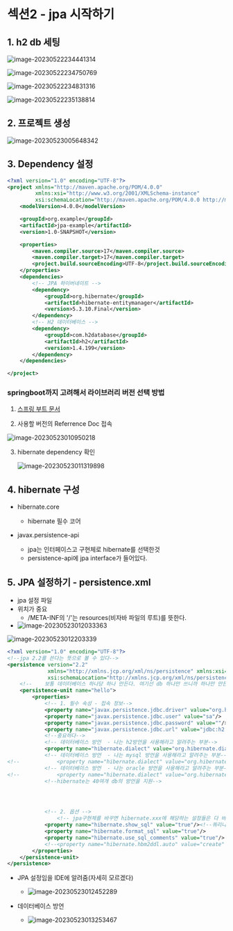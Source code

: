 # 섹션2 - jpa 시작하기

## 1. h2 db 세팅

![image-20230522234441314](./images/image-20230522234441314.png)



![image-20230522234750769](./images/image-20230522234750769.png)

![image-20230522234831316](./images/image-20230522234831316.png)



![image-20230522235138814](./images/image-20230522235138814.png)

## 2. 프로젝트 생성

![image-20230523005648342](C:\Users\yeonw\AppData\Roaming\Typora\typora-user-images\image-20230523005648342.png)



## 3. Dependency 설정

```xml
<?xml version="1.0" encoding="UTF-8"?>
<project xmlns="http://maven.apache.org/POM/4.0.0"
         xmlns:xsi="http://www.w3.org/2001/XMLSchema-instance"
         xsi:schemaLocation="http://maven.apache.org/POM/4.0.0 http://maven.apache.org/xsd/maven-4.0.0.xsd">
    <modelVersion>4.0.0</modelVersion>

    <groupId>org.example</groupId>
    <artifactId>jpa-example</artifactId>
    <version>1.0-SNAPSHOT</version>

    <properties>
        <maven.compiler.source>17</maven.compiler.source>
        <maven.compiler.target>17</maven.compiler.target>
        <project.build.sourceEncoding>UTF-8</project.build.sourceEncoding>
    </properties>
    <dependencies>
        <!-- JPA 하이버네이트 -->
        <dependency>
            <groupId>org.hibernate</groupId>
            <artifactId>hibernate-entitymanager</artifactId>
            <version>5.3.10.Final</version>
        </dependency>
        <!-- H2 데이터베이스 -->
        <dependency>
            <groupId>com.h2database</groupId>
            <artifactId>h2</artifactId>
            <version>1.4.199</version>
        </dependency>
    </dependencies>

</project>
```

### springboot까지 고려해서 라이브러리 버전 선택 방법

1. [스프링 부트 문서](https://spring.io/projects/spring-boot#learn)

2. 사용할 버전의 Referrence Doc 접속

![image-20230523010950218](./images/image-20230523010950218.png)

3. hibernate dependency 확인

   ![image-20230523011319898](./images/image-20230523011319898.png)

## 4. hibernate 구성

- hibernate.core
  - hibernate 필수 코어



- javax.persistence-api
  - jpa는 인터페이스고 구현체로 hibernate를 선택한것
  - persistence-api에 jpa interface가 들어있다.



## 5. JPA 설정하기 - persistence.xml

- jpa 설정 파일
- 위치가 중요
  - /META-INF의 '/'는 resources(비자바 파일의 루트)를 뜻한다.
- ![image-20230523012033363](./images/image-20230523012033363.png)

![image-20230523012203339](./images/image-20230523012203339.png)

```xml
<?xml version="1.0" encoding="UTF-8"?>
<!--jpa 2.2를 쓴다는 뜻으로 볼 수 있다-->
<persistence version="2.2"
             xmlns="http://xmlns.jcp.org/xml/ns/persistence" xmlns:xsi="http://www.w3.org/2001/XMLSchema-instance"
             xsi:schemaLocation="http://xmlns.jcp.org/xml/ns/persistence http://xmlns.jcp.org/xml/ns/persistence/persistence_2_2.xsd">
    <!--    보통 데이터베이스 하나당 하나 만든다. 여기선 db 하나만 쓰니까 하나만 만든다-->
    <persistence-unit name="hello">
        <properties>
            <!-- 1. 필수 속성 - 접속 정보-->
            <property name="javax.persistence.jdbc.driver" value="org.h2.Driver"/>
            <property name="javax.persistence.jdbc.user" value="sa"/>
            <property name="javax.persistence.jdbc.password" value=""/>
            <property name="javax.persistence.jdbc.url" value="jdbc:h2:tcp://localhost/~/test"/>
            <!--중요하다-->
            <!-- 데이터베이스 방언  - 나는 h2방언을 사용해라고 알려주는 부분-->
            <property name="hibernate.dialect" value="org.hibernate.dialect.H2Dialect"/>
            <!-- 데이터베이스 방언  - 나는 mysql 방언을 사용해라고 알려주는 부분-->
<!--            <property name="hibernate.dialect" value="org.hibernate.dialect.MySQL5Dialect"/>-->
            <!-- 데이터베이스 방언  - 나는 oracle 방언을 사용해라고 알려주는 부분-->
<!--            <property name="hibernate.dialect" value="org.hibernate.dialect.Oracle12cDialect"/>-->
            <!--hibernate는 40여개 db의 방언을 지원-->




            <!-- 2. 옵션 -->
                <!-- jpa구현체를 바꾸면 hibernate.xxx에 해당하는 설정들은 다 바꿔야한다-->
            <property name="hibernate.show_sql" value="true"/><!--쿼리나가는거 확인-->
            <property name="hibernate.format_sql" value="true"/>
            <property name="hibernate.use_sql_comments" value="true"/>
            <!--<property name="hibernate.hbm2ddl.auto" value="create" />-->
        </properties>
    </persistence-unit>
</persistence>
```

- JPA 설정임을 IDE에 알려줌(자세히 모르겠다)
  - ![image-20230523012452289](./images/image-20230523012452289.png)

- 데이터베이스 방언
  - ![image-20230523013253467](./images/image-20230523013253467.png)